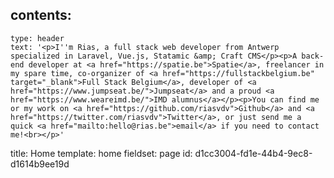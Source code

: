 contents:
  -
    type: header
    text: '<p>I''m Rias, a full stack web developer from Antwerp specialized in Laravel, Vue.js, Statamic &amp; Craft CMS</p><p>A back-end developer at <a href="https://spatie.be">Spatie</a>, freelancer in my spare time, co-organizer of <a href="https://fullstackbelgium.be" target="_blank">Full Stack Belgium</a>, developer of <a href="https://www.jumpseat.be/">Jumpseat</a> and a proud <a href="https://www.weareimd.be/">IMD alumnus</a></p><p>You can find me or my work on <a href="https://github.com/riasvdv">Github</a> and <a href="https://twitter.com/riasvdv">Twitter</a>, or just send me a quick <a href="mailto:hello@rias.be">email</a> if you need to contact me!<br></p>'
title: Home
template: home
fieldset: page
id: d1cc3004-fd1e-44b4-9ec8-d1614b9ee19d
